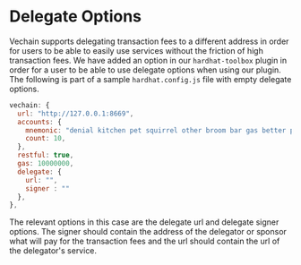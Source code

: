 # Delegate Options

Vechain supports delegating transaction fees to a different address in order for users to be able to easily use services without the friction of high transaction fees. We have added an option in our `hardhat-toolbox` plugin in order for a user to be able to use delegate options when using our plugin. The following is part of a sample `hardhat.config.js` file with empty delegate options.&#x20;

```javascript
vechain: {
  url: "http://127.0.0.1:8669",
  accounts: {
    mnemonic: "denial kitchen pet squirrel other broom bar gas better priority spoil cross",
    count: 10,
  },
  restful: true,
  gas: 10000000,
  delegate: {
    url: "",
    signer : ""
  },
},
```

The relevant options in this case are the delegate url and delegate signer options. The signer should contain the address of the delegator or sponsor what will pay for the transaction fees and the url should contain the url of the delegator's service.
